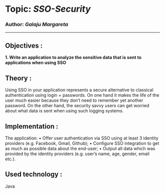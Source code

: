 # Topic: *SSO-Security*
### Author: *Galaju Margareta*
------
## Objectives :
__1. Write an application to analyze the sensitive data that is sent to applications when
using SSO__

## Theory :
Using SSO in your application represents a secure alternative to classical authentication using
login + passwords. On one hand it makes the life of the user much easier because they don’t need
to remember yet another password. On the other hand, the security savvy users can get worried
about what data is sent when using such logging systems. 

## Implementation :
The application:
• Offer user authentication via SSO using at least 3 identity providers (e.g. Facebook,
Gmail, Github);
• Configure SSO integration to get as much as possible data about the end-user;
• Output all data which was provided by the identity providers (e.g. user’s name, age,
gender, email etc.).

## Used technology :
Java
